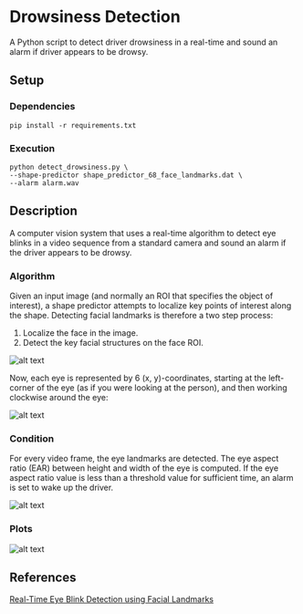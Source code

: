 # Drowsiness Detection
A Python script to detect driver drowsiness in a real-time and sound an alarm if driver appears to be drowsy.

## Setup

### Dependencies
```Linux
pip install -r requirements.txt
```

### Execution
```Linux
python detect_drowsiness.py \
--shape-predictor shape_predictor_68_face_landmarks.dat \
--alarm alarm.wav
```

## Description
A computer vision system that uses a real-time algorithm to detect eye blinks in a video sequence from a standard camera and sound an alarm if the driver appears to be drowsy.

### Algorithm
Given an input image (and normally an ROI that specifies the object of interest), a shape predictor attempts to localize key points of interest along the shape.
Detecting facial landmarks is therefore a two step process:

1. Localize the face in the image.
2. Detect the key facial structures on the face ROI.

![alt text](https://github.com/TheNsBhasin/Drowsiness_Detection/blob/master/facial_landmarks_68markup-768x619.jpg "Facial landmarks")

Now, each eye is represented by 6 (x, y)-coordinates, starting at the left-corner of the eye (as if you were looking at the person), and then working clockwise around the eye:

![alt text](https://github.com/TheNsBhasin/Drowsiness_Detection/blob/master/eye_landmark.jpg "Eye Landmarks")

### Condition
For every video frame, the eye landmarks are detected. The eye aspect ratio (EAR) between height and width of the eye is computed. If the eye aspect ratio value is less than a threshold value for sufficient time, an alarm is set to wake up the driver.

![alt text](https://github.com/TheNsBhasin/Drowsiness_Detection/blob/master/EAR.png "EAR")

### Plots
![alt text](https://github.com/TheNsBhasin/Drowsiness_Detection/blob/master/blink_detection_plot.jpg "Blink detection plot")


## References
[Real-Time Eye Blink Detection using Facial Landmarks](http://vision.fe.uni-lj.si/cvww2016/proceedings/papers/05.pdf)
